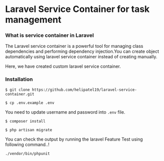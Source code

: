 # Laravel Service Container for task management

### What is service container in Laravel

The Laravel service container is a powerful tool for managing class dependencies and performing dependency injection.You can create object automatically using laravel service container instead of creating manually.

Here, we have created custom laravel service container.

### Installation

    $ git clone https://github.com/helipatel19/laravel-service-container.git

    $ cp .env.example .env
    
You need to update username and password into `.env` file.
    
    $ composer install
    
    $ php artisan migrate

You can check the output by running the laravel Feature Test using following command..!
    
    ./vendor/bin/phpunit
